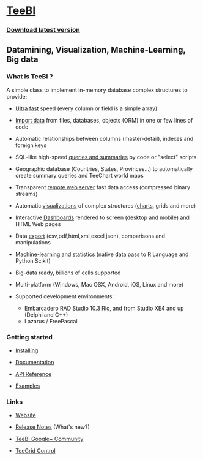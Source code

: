 # [TeeBI](https://www.steema.com/product/teebi)

### [Download latest version](https://www.steema.com/downloads/teebi)

## Datamining, Visualization, Machine-Learning, Big data
 
### What is TeeBI ?

A simple class to implement in-memory database complex structures to provide:

- [Ultra fast](https://github.com/Steema/BI/tree/master/demos/delphi/vcl/Speed) speed (every column or field is a simple array)

- [Import data](https://github.com/Steema/BI/wiki/importing) from files, databases, objects (ORM) in one or few lines of code

- Automatic relationships between columns (master-detail), indexes and foreign keys

- SQL-like high-speed [queries and summaries](https://github.com/Steema/BI/wiki/queries) by code or "select" scripts

- Geographic database (Countries, States, Provinces...) to automatically create summary queries and TeeChart world maps

- Transparent [remote web server](https://rawgit.com/Steema/BI/master/demos/online/remote_web/index.htm) fast data access (compressed binary streams)

- Automatic [visualizations](https://github.com/Steema/BI/wiki/visualization) of complex structures ([charts](https://github.com/Steema/BI/wiki/bichart), grids and more)

- Interactive [Dashboards](https://raw.github.com/Steema/BI/master/docs/img/TeeBI_Dashboard_VCL.png) rendered to screen (desktop and mobile) and HTML Web pages

- Data [export](https://github.com/Steema/BI/wiki/exporting) (csv,pdf,html,xml,excel,json), comparisons and manipulations

- [Machine-learning](https://github.com/Steema/BI/wiki/machine-learning) and [statistics](https://github.com/Steema/BI/wiki/statistics) (native data pass to R Language and Python Scikit)

- Big-data ready, billions of cells supported

- Multi-platform (Windows, Mac OSX, Android, iOS, Linux and more)

- Supported development environments: 

  *  Embarcadero RAD Studio 10.3 Rio, and from Studio XE4 and up (Delphi and C++)
  *  Lazarus / FreePascal
  
### Getting started

- [Installing](http://teechart.net/docs/teebi/tutorials/Installing-TeeBI)

- [Documentation](http://teechart.net/docs/teebi/tutorials/index.html)

- [API Reference](http://teechart.net/docs/TeeBIVCLReference.htm)

- [Examples](https://github.com/Steema/BI/tree/master/demos)

### Links

- [Website](https://www.steema.com/product/teebi)

- [Release Notes](https://www.steema.com/version_info/teebi) (What's new?)

- [TeeBI Google+ Community](https://plus.google.com/u/0/communities/117324086536146457211)

- [TeeGrid Control](https://www.steema.com/product/gridvcl)

